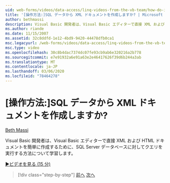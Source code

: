 ```yaml
---
uid: web-forms/videos/data-access/linq-videos-from-the-vb-team/how-do-i-create-xml-documents-from-sql-data
title: '[操作方法:]SQL データから XML ドキュメントを作成しますか? | Microsoft Docs'
author: bethmassi
description: Visual Basic 開発者は、Visual Basic エディターで直接 XML および HTML ドキュメントを簡単に作成するために、SQL Server データベースに対してクエリを実行する方法について学習します。
ms.author: riande
ms.date: 11/15/2007
ms.assetid: 32c8ddfd-1e12-4bd9-9420-44478dfb0ca1
msc.legacyurl: /web-forms/videos/data-access/linq-videos-from-the-vb-team/how-do-i-create-xml-documents-from-sql-data
msc.type: video
ms.openlocfilehash: 30c8b4dac7374dc07fe93cb9ab6e320216a2b778
ms.sourcegitcommit: e7e91932a6e91a63e2e46417626f39d6b244a3ab
ms.translationtype: MT
ms.contentlocale: ja-JP
ms.lasthandoff: 03/06/2020
ms.locfileid: "78464278"
---
```

# <a name="how-do-i-create-xml-documents-from-sql-data"></a>[操作方法:]SQL データから XML ドキュメントを作成しますか?

[Beth Massi](https://github.com/bethmassi)

Visual Basic 開発者は、Visual Basic エディターで直接 XML および HTML ドキュメントを簡単に作成するために、SQL Server データベースに対してクエリを実行する方法について学習します。

[&#9654;ビデオを見る (15 分)](https://channel9.msdn.com/Blogs/ASP-NET-Site-Videos/how-do-i-create-xml-documents-from-sql-data)

> [!div class="step-by-step"]
> [前へ](how-do-i-enable-xml-intellisense-and-use-xml-namespaces.md)
> [次へ](how-do-i-create-excel-spreadsheets-using-linq-to-xml.md)
